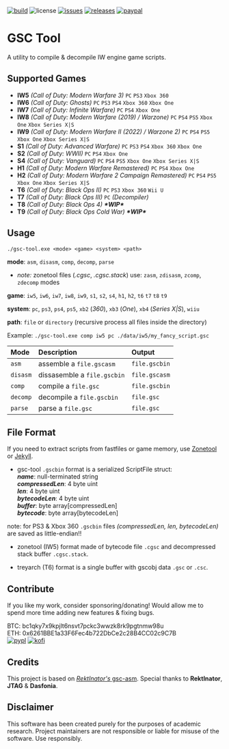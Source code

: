 [![build](https://github.com/xensik/gsc-tool/workflows/Build/badge.svg)](https://github.com/xensik/gsc-tool/actions)
![license](https://img.shields.io/github/license/xensik/gsc-tool.svg)
[![issues](https://img.shields.io/github/issues/xensik/gsc-tool)](https://github.com/xensik/gsc-tool/issues)
[![releases](https://img.shields.io/github/v/release/xensik/gsc-tool)](https://github.com/xensik/gsc-tool/releases)
[![paypal](https://img.shields.io/badge/PayPal-support-blue.svg?logo=paypal)](https://www.paypal.me/xensik)

# GSC Tool
A utility to compile & decompile IW engine game scripts.

## Supported Games
- **IW5** *(Call of Duty: Modern Warfare 3)* `PC` `PS3` `Xbox 360`
- **IW6** *(Call of Duty: Ghosts)* `PC` `PS3` `PS4` `Xbox 360` `Xbox One`
- **IW7** *(Call of Duty: Infinite Warfare)* `PC` `PS4` `Xbox One`
- **IW8** *(Call of Duty: Modern Warfare (2019) / Warzone)* `PC` `PS4` `PS5` `Xbox One` `Xbox Series X|S`
- **IW9** *(Call of Duty: Modern Warfare II (2022) / Warzone 2)* `PC` `PS4` `PS5` `Xbox One` `Xbox Series X|S`
- **S1** *(Call of Duty: Advanced Warfare)* `PC` `PS3` `PS4` `Xbox 360` `Xbox One`
- **S2** *(Call of Duty: WWII)* `PC` `PS4` `Xbox One`
- **S4** *(Call of Duty: Vanguard)* `PC` `PS4` `PS5` `Xbox One` `Xbox Series X|S`
- **H1** *(Call of Duty: Modern Warfare Remastered)* `PC` `PS4` `Xbox One`
- **H2** *(Call of Duty: Modern Warfare 2 Campaign Remastered)* `PC` `PS4` `PS5` `Xbox One` `Xbox Series X|S`
- **T6** *(Call of Duty: Black Ops II)* `PC` `PS3` `Xbox 360` `Wii U`
- **T7** *(Call of Duty: Black Ops III)* `PC` *(Decompiler)*
- **T8** *(Call of Duty: Black Ops 4)* ***\*WIP\****
- **T9** *(Call of Duty: Black Ops Cold War)* ***\*WIP\****

## Usage
``./gsc-tool.exe <mode> <game> <system> <path>``

**mode**: `asm`, `disasm`, `comp`, `decomp`, `parse`
- *note:* zonetool files (*.cgsc*, *.cgsc.stack*) use: `zasm`, `zdisasm`, `zcomp`, `zdecomp` modes

**game**: `iw5`, `iw6`, `iw7`, `iw8`, `iw9`, `s1`, `s2`, `s4`, `h1`, `h2`, `t6` `t7` `t8` `t9`

**system**: `pc`, `ps3`, `ps4`, `ps5`, `xb2` (*360*), `xb3` (*One*), `xb4` (*Series X|S*), `wiiu`

**path**: `file` or `directory` (recursive process all files inside the directory)

Example: ``./gsc-tool.exe comp iw5 pc ./data/iw5/my_fancy_script.gsc``

| Mode     |Description                | Output      |
|:---------|:--------------------------|:------------|
|`asm`     |assemble a `file.gscasm`   |`file.gscbin`|
|`disasm`  |dissasemble a `file.gscbin`|`file.gscasm`|
|`comp`    |compile a `file.gsc`       |`file.gscbin`|
|`decomp`  |decompile a `file.gscbin`  |`file.gsc`   |
|`parse`   |parse a `file.gsc`         |`file.gsc`   |

## File Format
If you need to extract scripts from fastfiles or game memory, use [Zonetool](https://github.com/ZoneTool/zonetool) or [Jekyll](https://github.com/EthanC/Jekyll).

- gsc-tool `.gscbin` format is a serialized ScriptFile struct: <br/>
***name***: null-terminated string <br/>
***compressedLen***: 4 byte uint <br/>
***len***: 4 byte uint <br/>
***bytecodeLen***: 4 byte uint <br/>
***buffer***: byte array[compressedLen] <br/>
***bytecode***: byte array[bytecodeLen] <br/>

note: for PS3 & Xbox 360 `.gscbin` files *(compressedLen, len, bytecodeLen)* are saved as little-endian!!

- zonetool (IW5) format made of bytecode file `.cgsc` and decompressed stack buffer `.cgsc.stack`.

- treyarch (T6) format is a single buffer with gscobj data `.gsc` or `.csc`.

## Contribute
If you like my work, consider sponsoring/donating! Would allow me to spend more time adding new features & fixing bugs.

BTC: bc1qky7x9kpjlt6nsvt7pckc3wwzk8rk9pgtnmw98u\
ETH: 0x6261BBE1a33F6Fec4b722DbCe2c28B4CC02c9C7B\
[![pypl](https://img.shields.io/badge/PayPal-00457C?style=for-the-badge&logo=paypal&logoColor=white)](https://www.paypal.me/xensik)   [![kofi](https://img.shields.io/badge/Ko--fi-F16061?style=for-the-badge&logo=ko-fi&logoColor=white)](https://ko-fi.com/xensik)

## Credits
This project is based on [*RektInator's* gsc-asm](https://github.com/ZoneTool/gsc-asm). Special thanks to **RektInator**, **JTAG** & **Dasfonia**.

## Disclaimer
This software has been created purely for the purposes of academic research. Project maintainers are not responsible or liable for misuse of the software. Use responsibly.
